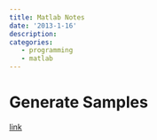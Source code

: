 ```yaml
---
title: Matlab Notes
date: '2013-1-16'
description:
categories: 
   - programming
   - matlab
---
```


# Generate Samples
 [link](http://www2.math.uu.se/research/telecom/software/stprobdist.html)

